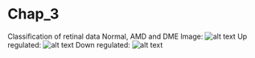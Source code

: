 # Chap_3
Classification of retinal data Normal, AMD and DME
Image:
![alt text](https://github.com/ultrai/Chap_3/blob/master/Images/Image.png)
Up regulated:
![alt text](https://github.com/ultrai/Chap_3/blob/master/Images/31.png)
Down regulated:
![alt text](https://github.com/ultrai/Chap_3/blob/master/Images/8.png)
